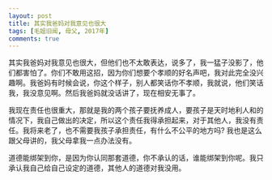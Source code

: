 ```yaml
---
layout: post
title: 其实我爸妈对我意见也很大
tags: [毛姐旧闻, 母父, 2017年]
comments: true
---
```


其实我爸妈对我意见也很大，但他们也不太敢表达，说多了，我一猛子没影了，他们都害怕了。你们不敢用这招，因为你们想要个孝顺的好名声吧，我对此完全没兴趣啊。我爸妈有时候会说，你这个样子，别人都笑话你不孝顺，我就说，他们笑话我，我没意见啊。然后我爸妈就没话讲了，现在相安无事了。

我现在责任也很重大，那就是我的两个孩子要抚养成人，要孩子是天时地利人和的情况下，我自己做出的决定，所以这个责任我得承担起来，对于其他人，我没有责任。我将来老了，也不需要我孩子承担责任，有什么不公平的地方吗? 我也是这么跟父母讲的，我父母拿我一点办法没有。

道德能绑架到你，是因为你认同那套道德，你不承认的话，谁能绑架到你呢。我只承认我自己给自己设定的道德，其他人的道德对我没用。
